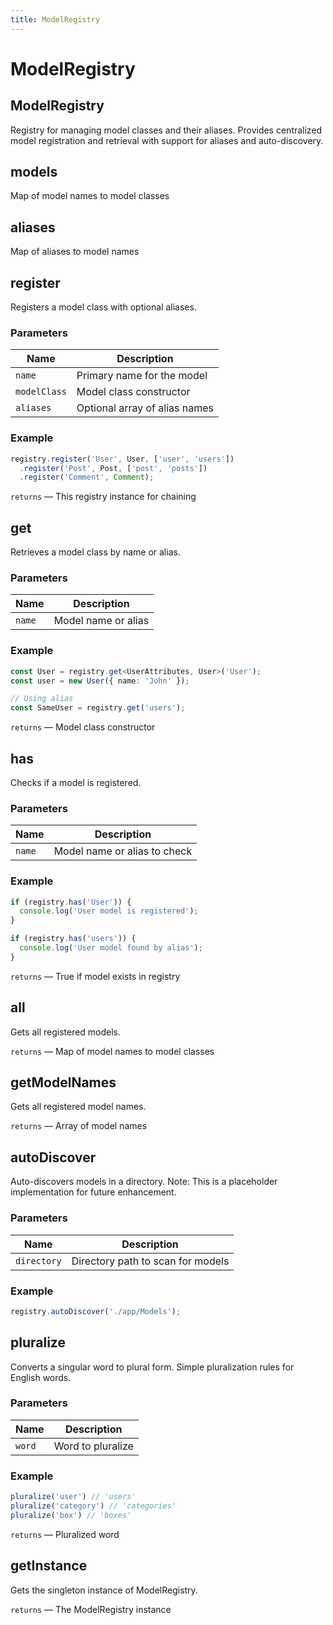 ```yaml
---
title: ModelRegistry
---
```


# ModelRegistry








## ModelRegistry


Registry for managing model classes and their aliases.
Provides centralized model registration and retrieval with support for aliases and auto-discovery.





## models


Map of model names to model classes





## aliases


Map of aliases to model names





## register


Registers a model class with optional aliases.


### Parameters

| Name | Description |
|------|-------------|
| `name` | Primary name for the model |
| `modelClass` | Model class constructor |
| `aliases` | Optional array of alias names |

### Example

```typescript
registry.register('User', User, ['user', 'users'])
  .register('Post', Post, ['post', 'posts'])
  .register('Comment', Comment);
```



  `returns` — This registry instance for chaining



## get


Retrieves a model class by name or alias.


### Parameters

| Name | Description |
|------|-------------|
| `name` | Model name or alias |

### Example

```typescript
const User = registry.get<UserAttributes, User>('User');
const user = new User({ name: 'John' });

// Using alias
const SameUser = registry.get('users');
```



  `returns` — Model class constructor



## has


Checks if a model is registered.


### Parameters

| Name | Description |
|------|-------------|
| `name` | Model name or alias to check |

### Example

```typescript
if (registry.has('User')) {
  console.log('User model is registered');
}

if (registry.has('users')) {
  console.log('User model found by alias');
}
```



  `returns` — True if model exists in registry



## all


Gets all registered models.




  `returns` — Map of model names to model classes



## getModelNames


Gets all registered model names.




  `returns` — Array of model names



## autoDiscover


Auto-discovers models in a directory.
Note: This is a placeholder implementation for future enhancement.


### Parameters

| Name | Description |
|------|-------------|
| `directory` | Directory path to scan for models |

### Example

```typescript
registry.autoDiscover('./app/Models');
```




## pluralize


Converts a singular word to plural form.
Simple pluralization rules for English words.


### Parameters

| Name | Description |
|------|-------------|
| `word` | Word to pluralize |

### Example

```typescript
pluralize('user') // 'users'
pluralize('category') // 'categories'
pluralize('box') // 'boxes'
```



  `returns` — Pluralized word



## getInstance


Gets the singleton instance of ModelRegistry.




  `returns` — The ModelRegistry instance



